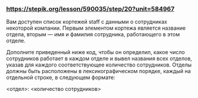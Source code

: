### https://stepik.org/lesson/590035/step/20?unit=584967

Вам доступен список кортежей staff с данными о сотрудниках некоторой компании. Первым элементом кортежа является название отдела, вторым — имя и фамилия сотрудника, работающего в этом отделе.


Дополните приведенный ниже код, чтобы он определил, какое число сотрудников работает в каждом отделе и вывел названия всех отделов, указав для каждого соответствующее количество сотрудников. Отделы должны быть расположены в лексикографическом порядке, каждый на отдельной строке, в следующем формате:



<отдел>: <количество сотрудников>
